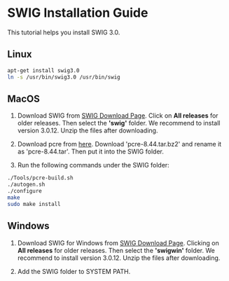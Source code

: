 # SWIG Installation Guide

This tutorial helps you install SWIG 3.0.

## Linux

```bash
apt-get install swig3.0
ln -s /usr/bin/swig3.0 /usr/bin/swig
```

## MacOS

1. Download SWIG from [SWIG Download Page](http://www.swig.org/download.html).
Click on **All releases** for older releases. Then select the **'swig'** folder. 
We recommend to install version 3.0.12. Unzip the files after downloading.

2. Download pcre from [here](http://www.pcre.org).
Download 'pcre-8.44.tar.bz2' and rename it as 'pcre-8.44.tar'.
Then put it into the SWIG folder.

3. Run the following commands under the SWIG folder:

```bash
./Tools/pcre-build.sh
./autogen.sh
./configure
make
sudo make install
```

## Windows

1. Download SWIG for Windows from [SWIG Download Page](http://www.swig.org/download.html).
Clicking on **All releases** for older releases. Then select the **'swigwin'** folder.
We recommend to install version 3.0.12. Unzip the files after downloading.

2. Add the SWIG folder to SYSTEM PATH.

